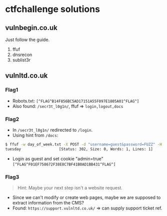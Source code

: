 # ctfchallenge solutions
## vulnbegin.co.uk

Just follow the guide.

1. ffuf
2. dnsrecon
3. sublist3r

## vulnltd.co.uk

### Flag1
- Robots.txt: `[^FLAG^B14F856BC5AD17151A55F097E1805A01^FLAG^]`
- Also found: `/secr3t_l0g1n/`,  ffuf => `login,logout,docs`

### Flag2

- In `/secr3t_l0g1n/` redirected to `/login`.
- Using hint from `/docs`:

```bash
$ ffuf -w day_of_week.txt -X POST -d "username=guest&password=FUZZ" -H "Content-Type: application/x-www-form-urlencoded" -u https://www.vulnltd.co.uk/secr3t_l0g1n/login -mc all`
tuesday                 [Status: 302, Size: 0, Words: 1, Lines: 1]
```

- Login as guest and set cookie "admin=true" `[^FLAG^F01EF758672F38E8C7BF41B0AD1BB431^FLAG^]`

### Flag3
> Hint: Maybe your next step isn't a website request.

- Since we can't modify or create web pages, maybe we are supposed to extract information from the CMS?
- Found: `https://support.vulnltd.co.uk/` => can supply support ticket ref.

